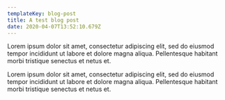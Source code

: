 ```yaml
---
templateKey: blog-post
title: A test blog post
date: 2020-04-07T13:52:10.679Z
---
```

Lorem ipsum dolor sit amet, consectetur adipiscing elit, sed do eiusmod tempor incididunt ut labore et dolore magna aliqua. Pellentesque habitant morbi tristique senectus et netus et.

Lorem ipsum dolor sit amet, consectetur adipiscing elit, sed do eiusmod tempor incididunt ut labore et dolore magna aliqua. Pellentesque habitant morbi tristique senectus et netus et.